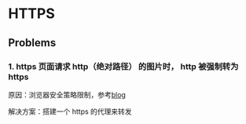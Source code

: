 # HTTPS

## Problems

### 1. https 页面请求 http（绝对路径） 的图片时， http 被强制转为 https

原因：浏览器安全策略限制，参考[blog](https://blog.chromium.org/2020/02/protecting-users-from-insecure.html)

解决方案：搭建一个 https 的代理来转发